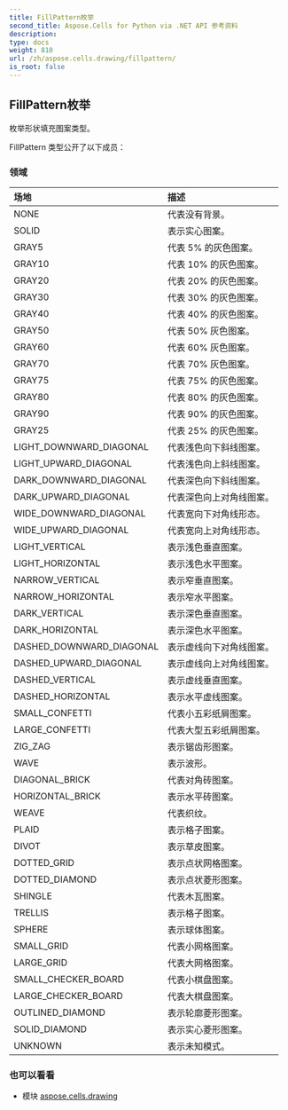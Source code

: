 ```yaml
---
title: FillPattern枚举
second_title: Aspose.Cells for Python via .NET API 参考资料
description:
type: docs
weight: 810
url: /zh/aspose.cells.drawing/fillpattern/
is_root: false
---
```

## FillPattern枚举
枚举形状填充图案类型。



FillPattern 类型公开了以下成员：

### 领域
|场地|描述|
| :- | :- |
| NONE |代表没有背景。|
| SOLID |表示实心图案。|
| GRAY5 |代表 5% 的灰色图案。|
| GRAY10 |代表 10% 的灰色图案。|
| GRAY20 |代表 20% 的灰色图案。|
| GRAY30 |代表 30% 的灰色图案。|
| GRAY40 |代表 40% 的灰色图案。|
| GRAY50 |代表 50% 灰色图案。|
| GRAY60 |代表 60% 灰色图案。|
| GRAY70 |代表 70% 灰色图案。|
| GRAY75 |代表 75% 的灰色图案。|
| GRAY80 |代表 80% 的灰色图案。|
| GRAY90 |代表 90% 的灰色图案。|
| GRAY25 |代表 25% 的灰色图案。|
| LIGHT_DOWNWARD_DIAGONAL |代表浅色向下斜线图案。|
| LIGHT_UPWARD_DIAGONAL |代表浅色向上斜线图案。|
| DARK_DOWNWARD_DIAGONAL |代表深色向下斜线图案。|
| DARK_UPWARD_DIAGONAL |代表深色向上对角线图案。|
| WIDE_DOWNWARD_DIAGONAL |代表宽向下对角线形态。|
| WIDE_UPWARD_DIAGONAL |代表宽向上对角线形态。|
| LIGHT_VERTICAL |表示浅色垂直图案。|
| LIGHT_HORIZONTAL |表示浅色水平图案。|
| NARROW_VERTICAL |表示窄垂直图案。|
| NARROW_HORIZONTAL |表示窄水平图案。|
| DARK_VERTICAL |表示深色垂直图案。|
| DARK_HORIZONTAL |表示深色水平图案。|
| DASHED_DOWNWARD_DIAGONAL |表示虚线向下对角线图案。|
| DASHED_UPWARD_DIAGONAL |表示虚线向上对角线图案。|
| DASHED_VERTICAL |表示虚线垂直图案。|
| DASHED_HORIZONTAL |表示水平虚线图案。|
| SMALL_CONFETTI |代表小五彩纸屑图案。|
| LARGE_CONFETTI |代表大型五彩纸屑图案。|
| ZIG_ZAG |表示锯齿形图案。|
| WAVE |表示波形。|
| DIAGONAL_BRICK |代表对角砖图案。|
| HORIZONTAL_BRICK |表示水平砖图案。|
| WEAVE |代表织纹。|
| PLAID |表示格子图案。|
| DIVOT |表示草皮图案。|
| DOTTED_GRID |表示点状网格图案。|
| DOTTED_DIAMOND |表示点状菱形图案。|
| SHINGLE |代表木瓦图案。|
| TRELLIS |表示格子图案。|
| SPHERE |表示球体图案。|
| SMALL_GRID |代表小网格图案。|
| LARGE_GRID |代表大网格图案。|
| SMALL_CHECKER_BOARD |代表小棋盘图案。|
| LARGE_CHECKER_BOARD |代表大棋盘图案。|
| OUTLINED_DIAMOND |表示轮廓菱形图案。|
| SOLID_DIAMOND |表示实心菱形图案。|
| UNKNOWN |表示未知模式。|



### 也可以看看
* 模块 [aspose.cells.drawing](..)
